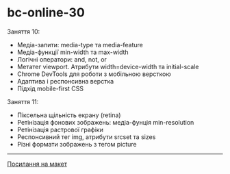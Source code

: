 # bc-online-30

Заняття 10:

- Медіа-запити: media-type та media-feature
- Медіа-функції min-width та max-width
- Логічні оператори: and, not, or
- Метатег viewport. Атрибути width=device-width та initial-scale
- Chrome DevTools для роботи з мобільною версткою
- Адаптива і респонсивна верстка
- Підхід mobile-first CSS

Заняття 11:

- Піксельна щільність екрану (retina)
- Ретінізація фонових зображень: медіа-фунція min-resolution
- Ретінізація растрової графіки
- Респонсивний тег img, атрибути srcset та sizes
- Різні формати зображень з тегом picture

---

[Посилання на макет](<https://www.figma.com/file/gTrdKERu067LHmnhwvBqyl/Barbershop-(EN)?node-id=0%3A1>)
